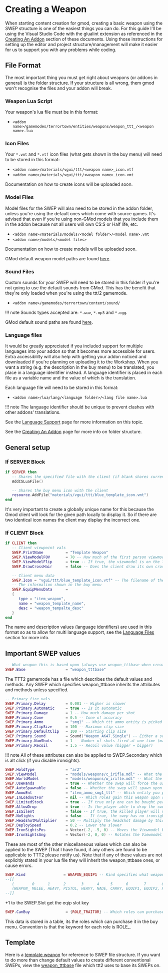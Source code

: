 # Creating a Weapon

When starting content creation for gmod, creating a basic weapon using the SWEP structure is one of the easiest things you can do.
For this guide I'll be using the Visual Studio Code with the glualint extension as referenced in the [Creating An Addon](../basics/creating-an-addon.md) section of these documents. Using those instructions for setting up the editor and project structure/management will make it easier for us to support you with any problems while coding.

## File Format

The most important thing you must get right about weapons (or addons in general) is the folder structure. If your structure is all wrong, them gmod won't recognise the files and your addon will break.

### Weapon Lua Script

Your weapon's lua file must be in this format:

* `<addon name>/gamemodes/terrortown/entities/weapons/weapon_ttt_/<weapon name>.lua`

### Icon Files

Your `*.vmt` and `*.vtf` icon files (what gets shown in the buy menu) will need to be stored in this format:

* `<addon name>/materials/vgui/ttt/<weapon name>_icon.vtf`
* `<addon name>/materials/vgui/ttt/<weapon name>_icon.vmt`

Documentation on how to create icons will be uploaded soon.

### Model Files

Model files for the SWEP will also need to be stored in the addon folder, unless you're using the default ones which come with source games. It's advised that even if you're using non-GMod models that you include them in the addon because not all users will own CS:S or Half life, etc.

* `<addon name>/materials/models/<model folder>/<model name>.vmt`
* `<addon name>/models/<model files>`

Documentation on how to create models will be uploaded soon.

GMod default weapon model paths are found [here](https://wiki.facepunch.com/gmod/Common_Weapon_Models).

### Sound Files

Custom sounds for your SWEP will need to be stored in this folder if you're not going to use the default sounds from GMod. This has the benefit that they're only loaded when you're using the ttt/2 gamemode.

* `<addon name>/gamemodes/terrortown/content/sound/`

!!! note
   Sounds types accepted are: `*.wav`, `*.mp3` and `*.ogg`.

GMod default sound paths are found [here](https://wiki.facepunch.com/gmod/Common_Sounds).

### Language files

It would be greatly appreciated if you included support for multiple languages into your addon so that it becomes more accessible for users. Extra accessiblilty will also help with getting your addon noticed and downloaded if you're planning on uploading it to the Workshop. When you want a string (e.g. the description in the buy menu) to be translated, you place in a language identifier instead. A language identifier is placed in each file as a variable name and the value of which is the translation.

Each language file will need to be stored in this format:

* `<addon name>/lua/lang/<language folder>/<lang file name>.lua`

!!! note
   The language identifier should be unique to prevent clashes with other addons' translations.

See the [Language Support](language-support.md) page for more information on this topic.

See the [Creating An Addon](../basics/creating-an-addon.md/#project-structure) page for more info on folder structure.

## General setup

### If SERVER Block

```lua
if SERVER then
   -- Shares the specified file with the client (if blank shares current file)
   AddCSLuaFile()

   -- Shares the buy menu icon with the client
   resource.AddFile("materials/vgui/ttt/blue_template_icon.vmt")
end
```

It's very important to create a globally unique name for this because the Gmod
client will look for the given path locally to display it. So if there are two
identical icon names the client may display the incorrect one.

### If CLIENT Block

```lua
if CLIENT then
   -- Client viewpoint vals
   SWEP.PrintName          = "Template Weapon"
   SWEP.ViewModelFOV       = 70 -- How much of the first person viewmodel is seen
   SWEP.ViewModelFlip      = true -- If true, the viewmodel is on the left
   SWEP.DrawCrossHair      = false -- Does the client draw its own crosshair over the default ones

   -- Client menu data
   SWEP.Icon = "vgui/ttt/blue_template_icon.vtf" -- The filename of the icon shown in the buymenu
   -- The information shown in the buy menu
   SWEP.EquipMenuData      =
   {
      type = "item_weapon",
      name = "weapon_template_name",
      desc = "weapon_tempalte_desc"
   }
end
```

The name and description values (language identifiers) are used in this format so as to allow for multi language support, see the [Language Files](#language-files) section for more info.

## Important SWEP values

```lua
-- What weapon this is based upon (always use weapon_tttbase when creating a ttt/2 weapon)
SWEP.Base                  = "weapon_tttbase"
```

The TTT2 gamemode has a file which describes the default values and methods. Any SWEP which specifies weapon_tttbase inherits the attributes and methods unless specified.

```lua
-- Primary fire vals
SWEP.Primary.Delay         = 0.001 -- Higher is slower
SWEP.Primary.Automatic     = true -- Is it automatic
SWEP.Primary.Damage        = 1 -- How much damage per shot
SWEP.Primary.Cone          = 0.5 -- Cone of accuracy
SWEP.Primary.Ammo          = "smg1" -- Which ttt ammo entity is picked up by this swep
SWEP.Primary.ClipSize      = 100 -- Maximum clip size
SWEP.Primary.DefaultClip   = 100 -- Starting clip size
SWEP.Primary.Sound         = Sound("Weapon_AK47.Single") -- Either a sound file from the default list or a custom one
SWEP.Primary.NumShots      = 1 -- Number of shots fired at one time (make into shotgun if increase conde val)
SWEP.Primary.Recoil        = 1.5 -- Recoil value (bigger = bigger)
```

!!! note
    All of these attributes can also be applied to SWEP.Secondary which is alt click (if you disable ironsights).

```lua
SWEP.HoldType              = "ar2"
SWEP.ViewModel             = "models/weapons/c_irifle.mdl" -- What the swep looks like to the user (Custom models can be used too)
SWEP.WorldModel            = "models/weapons/w_irifle.mdl" -- What the swep looks like to everyone else
SWEP.UseHands              = true -- Whether the swep will force the user to see the viewmodel's hands
SWEP.AutoSpawnable         = false -- Whether the swep will spawn upon map gen (override as false if EQUIP1/2)
SWEP.AmmoEnt               = "item_ammo_smg1_ttt" -- Which entity you pick up to fill your clips
SWEP.InLoadoutFor          = nil -- Which roles gain this weapon upon round start (table data structure)
SWEP.LimitedStock          = true -- If true only one can be bought per round
SWEP.AllowDrop             = true -- Is the player able to drop the swep
SWEP.IsSilent              = false -- If true, the killed player will not scream upon death
SWEP.NoSights              = false -- If true, the swep has no ironsights capability (no Secondary fire if ironsights?)
SWEP.HeadshotMultiplier    = 50 -- Multiply the headshot damage by this much
SWEP.DeploySpeed           = 0.2 -- Lower the slower
SWEP.IronSightsPos         = Vector(-2, -5, 0) -- Moves the Viewmodel by this vector when using ironsights
SWEP.IronSightsAng         = Vector(-2, 0, 0) -- Rotates the Viewmodel by this angle when using ironsights
```

These are most of the other miscellaneous values which can also be applied to the SWEP (That I have found, if any others are found to be applicable to TTT2 please notify us). Note that if any of these values are not explicitly stated in your lua file they will inherit the weapon_tttbase ones, or cause errors.

```lua
SWEP.Kind                 = WEAPON_EQUIP1 -- Kind specifies what weapon_ttt category it falls into
--[[
   (        0      1      2       3      4     5      6       7       8   ) SWEP.Slot
   (WEAPON_ MELEE, HEAVY, PISTOL, HEAVY, NADE, CARRY, EQUIP1, EQUIP2, ROLE) SWEP.Kind
--]]
```

+1 to the SWEP.Slot get the eqip slot key

```lua
SWEP.CanBuy                = {ROLE_TRAITOR} -- Which roles can purchase this swep (table)
```

This data is stored in a table, its the roles which can purchase it in the buy menu. Convention is that the keyword for each role is ROLE_<ROLE NAME>.

## Template

Here is a [template weapon](https://github.com/cafelargo/TemplateSWEP) for reference to SWEP file structure.
If you want to do more than change default values to create different conventional SWEPs, view the [weapon_tttbase](https://github.com/TTT-2/TTT2/blob/master/gamemodes/terrortown/entities/weapons/weapon_tttbase.lua) file which ttt2 uses to base its SWEPs on.
